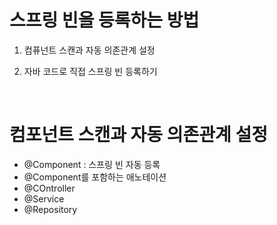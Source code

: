 # 스프링 빈을 등록하는 방법

1. 컴퓨넌트 스캔과 자동 의존관계 설정

2. 자바 코드로 직접 스프링 빈 등록하기

<br>

# 컴포넌트 스캔과 자동 의존관계 설정

- @Component : 스프링 빈 자동 등록
- @Component를 포함하는 애노테이션
- @COntroller
- @Service
- @Repository
